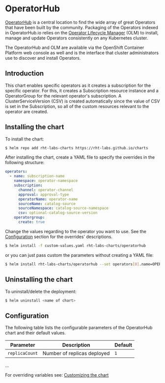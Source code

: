 
# OperatorHub

[OperatorHub](https://operatorhub.io/) is a central location to find the wide array of great Operators that have been built by the community. Packaging of the Operators indexed in OperatorHub.io relies on the  [Operator Lifecycle Manager](https://github.com/operator-framework/operator-lifecycle-manager) (OLM) to install, manage and update Operators consistently on any Kubernetes cluster.

The OperatorHub and OLM are available via the OpenShift Container Platform web console as well and is the interface that cluster administrators use to discover and install Operators.

## Introduction

This chart enables specific operators as it creates a subscription for the specific operator. For this, it creates a Subscription resource instance and a OperatorGroup for the relevant operator's subscription. A ClusterServiceVersion (CSV) is created automatically since the value of CSV is set in the Subscription, so all of the custom resources relevant to the operator are created.


## Installing the chart

To install the chart:

```bash
$ helm repo add rht-labs-charts https://rht-labs.github.io/charts
```
After installing the chart, create a YAML file to specify the overrides in the following structure:

```yaml
operators:
  - name: subscription-name
    namespace: operator-namespace
    subscription:
      channel: operator-channel
      approval: approval-type
      operatorName: operator-name
      sourceName: catalog-source
      sourceNamespace: catalog-source-namespace
      csv: optional-catalog-source-version
    operatorgroup:
      create: true
```

Change the values regarding to the operator you want to use. See the [Configuration](#configuration) section for the overrides' descriptions.

```bash
$ helm install -f custom-values.yaml rht-labs-charts/operatorhub
```
or you can just pass custom the parameters without creating a YAML file:

```bash
$ helm install rht-labs-charts/operatorhub --set operators[0].name=OPERATOR_NAME,operators[0].namespace=OPERATOR_NAMESPACE ...
```

## Uninstalling the chart

To uninstall/delete the deployment:

```bash
$ helm uninstall <name of chart>
```

## <a name="configuration"></a>Configuration

The following table lists the configurable parameters of the OperatorHub chart and their default values.

| Parameter                             | Description                                                                  | Default                                        |
| ------------------------------------- | ---------------------------------------------------------------------------- | ---------------------------------------------- |
| `replicaCount`                        | Number of replicas deployed                                                  | `1`                                            |
...

For overriding variables see: [Customizing the chart](https://docs.helm.sh/using_helm/#customizing-the-chart-before-installing)

<!--stackedit_data:
eyJoaXN0b3J5IjpbLTE4Nzg2ODg5MjUsMTc1ODkwNzIyMiwtMz
Q2NjM4ODk4LC0xMjg4MzEzNjczLDM0MzMzNzY4N119
-->